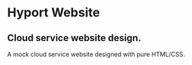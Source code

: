 # Hyport Website

## Cloud service website design.

A mock cloud service website designed with pure HTML/CSS.


